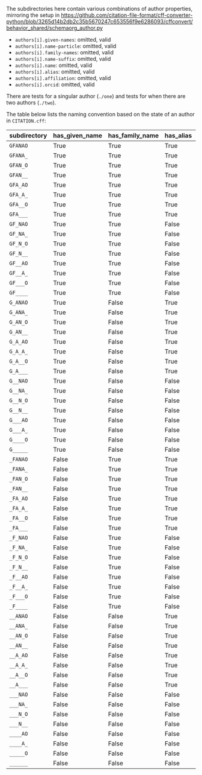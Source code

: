 The subdirectories here contain various combinations of author properties, mirroring the setup in https://github.com/citation-file-format/cff-converter-python/blob/3265d14b2db2c35b5670247c653556f9e6286093/cffconvert/behavior_shared/schemaorg_author.py 

- `authors[i].given-names`: omitted, valid
- `authors[i].name-particle`: omitted, valid
- `authors[i].family-names`: omitted, valid
- `authors[i].name-suffix`: omitted, valid
- `authors[i].name`: omitted, valid
- `authors[i].alias`: omitted, valid
- `authors[i].affiliation`: omitted, valid
- `authors[i].orcid`: omitted, valid

There are tests for a singular author (`./one`) and tests for when there are two authors (`./two`).

The table below lists the naming convention based on the state of an author in `CITATION.cff`:

| subdirectory | has_given_name | has_family_name | has_alias | has_name | has_affiliation | has_orcid | notes |
| --- | --- | --- | --- | --- | --- | --- | --- |
| `GFANAO` | True | True | True | True | True | True | |
| `GFANA_` | True | True | True | True | True | False | |
| `GFAN_O` | True | True | True | True | False | True | |
| `GFAN__` | True | True | True | True | False | False | |
| `GFA_AO` | True | True | True | False | True | True | |
| `GFA_A_` | True | True | True | False | True | False | |
| `GFA__O` | True | True | True | False | False | True | |
| `GFA___` | True | True | True | False | False | False | |
| `GF_NAO` | True | True | False | True | True | True | |
| `GF_NA_` | True | True | False | True | True | False | |
| `GF_N_O` | True | True | False | True | False | True | |
| `GF_N__` | True | True | False | True | False | False | |
| `GF__AO` | True | True | False | False | True | True | |
| `GF__A_` | True | True | False | False | True | False | |
| `GF___O` | True | True | False | False | False | True | |
| `GF____` | True | True | False | False | False | False | |
| `G_ANAO` | True | False | True | True | True | True | |
| `G_ANA_` | True | False | True | True | True | False | |
| `G_AN_O` | True | False | True | True | False | True | |
| `G_AN__` | True | False | True | True | False | False | |
| `G_A_AO` | True | False | True | False | True | True | |
| `G_A_A_` | True | False | True | False | True | False | |
| `G_A__O` | True | False | True | False | False | True | |
| `G_A___` | True | False | True | False | False | False | |
| `G__NAO` | True | False | False | True | True | True | |
| `G__NA_` | True | False | False | True | True | False | |
| `G__N_O` | True | False | False | True | False | True | |
| `G__N__` | True | False | False | True | False | False | |
| `G___AO` | True | False | False | False | True | True | |
| `G___A_` | True | False | False | False | True | False | |
| `G____O` | True | False | False | False | False | True | |
| `G_____` | True | False | False | False | False | False | |
| `_FANAO` | False | True | True | True | True | True | |
| `_FANA_` | False | True | True | True | True | False | |
| `_FAN_O` | False | True | True | True | False | True | |
| `_FAN__` | False | True | True | True | False | False | |
| `_FA_AO` | False | True | True | False | True | True | |
| `_FA_A_` | False | True | True | False | True | False | |
| `_FA__O` | False | True | True | False | False | True | |
| `_FA___` | False | True | True | False | False | False | |
| `_F_NAO` | False | True | False | True | True | True | |
| `_F_NA_` | False | True | False | True | True | False | |
| `_F_N_O` | False | True | False | True | False | True | |
| `_F_N__` | False | True | False | True | False | False | |
| `_F__AO` | False | True | False | False | True | True | |
| `_F__A_` | False | True | False | False | True | False | |
| `_F___O` | False | True | False | False | False | True | |
| `_F____` | False | True | False | False | False | False | |
| `__ANAO` | False | False | True | True | True | True | |
| `__ANA_` | False | False | True | True | True | False | |
| `__AN_O` | False | False | True | True | False | True | |
| `__AN__` | False | False | True | True | False | False | |
| `__A_AO` | False | False | True | False | True | True | |
| `__A_A_` | False | False | True | False | True | False | |
| `__A__O` | False | False | True | False | False | True | |
| `__A___` | False | False | True | False | False | False | |
| `___NAO` | False | False | False | True | True | True | |
| `___NA_` | False | False | False | True | True | False | |
| `___N_O` | False | False | False | True | False | True | |
| `___N__` | False | False | False | True | False | False | |
| `____AO` | False | False | False | False | True | True | |
| `____A_` | False | False | False | False | True | False | |
| `_____O` | False | False | False | False | False | True | |
| `______` | False | False | False | False | False | False | |
